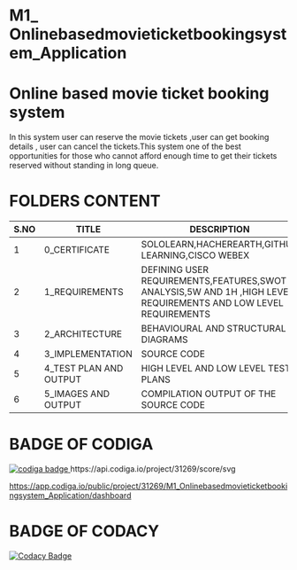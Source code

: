 # M1_ Onlinebasedmovieticketbookingsystem_Application
# Online based movie ticket booking system 
   In this system user can reserve the movie tickets ,user can get booking details , user can cancel the tickets.This system one of the best opportunities for those who cannot afford enough time to get their tickets  reserved without standing in long queue.
# FOLDERS CONTENT
   | S.NO | TITLE | DESCRIPTION |
   |------|-------|-------------|
   |  1   | 0_CERTIFICATE| SOLOLEARN,HACHEREARTH,GITHUB LEARNING,CISCO WEBEX|
   |  2   | 1_REQUIREMENTS| DEFINING USER REQUIREMENTS,FEATURES,SWOT ANALYSIS,5W AND 1H ,HIGH LEVEL REQUIREMENTS AND LOW LEVEL REQUIREMENTS|
   |  3   | 2_ARCHITECTURE| BEHAVIOURAL AND STRUCTURAL DIAGRAMS|
   |  4   | 3_IMPLEMENTATION| SOURCE CODE|
   |  5   | 4_TEST PLAN AND OUTPUT| HIGH LEVEL AND LOW LEVEL TEST PLANS|
   |  6   | 5_IMAGES AND OUTPUT | COMPILATION OUTPUT OF THE SOURCE CODE
   
# BADGE OF CODIGA   
   
<a href="https://app.codiga.io/public/user/github/DivyaPrabhaShan">
   <img src="https://api.codiga.io/public/badge/user/github/DivyaPrabhaShan?style=light" alt="codiga badge" />
</a>
https://api.codiga.io/project/31269/score/svg

https://app.codiga.io/public/project/31269/M1_Onlinebasedmovieticketbookingsystem_Application/dashboard


# BADGE OF CODACY

  [![Codacy Badge](https://app.codacy.com/project/badge/Grade/351270e1dd574848af0fd7e62b4401d4)](https://www.codacy.com/gh/DivyaPrabhaShan/M1_Onlinebasedmovieticketbookingsystem_Application/dashboard?utm_source=github.com&amp;utm_medium=referral&amp;utm_content=DivyaPrabhaShan/M1_Onlinebasedmovieticketbookingsystem_Application&amp;utm_campaign=Badge_Grade)



